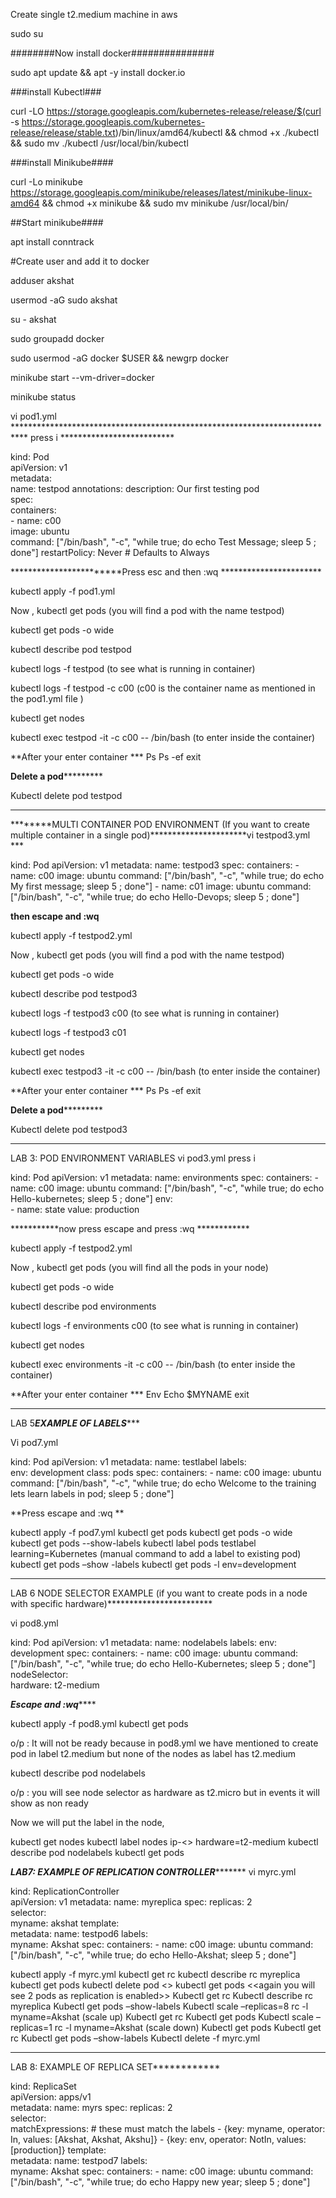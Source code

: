 
Create single t2.medium machine in aws

sudo su

########Now install docker###############

sudo apt update && apt -y install docker.io

###install Kubectl###

curl -LO https://storage.googleapis.com/kubernetes-release/release/$(curl -s https://storage.googleapis.com/kubernetes-release/release/stable.txt)/bin/linux/amd64/kubectl && chmod +x ./kubectl && sudo mv ./kubectl /usr/local/bin/kubectl

###install Minikube####

curl -Lo minikube https://storage.googleapis.com/minikube/releases/latest/minikube-linux-amd64 && chmod +x minikube && sudo mv minikube /usr/local/bin/

##Start minikube####

apt install conntrack

#Create user and add it to docker

adduser akshat




usermod -aG sudo akshat

su - akshat

sudo groupadd docker

sudo usermod -aG docker $USER && newgrp docker

minikube start --vm-driver=docker

minikube status

vi pod1.yml *************************************************************************** press i **************************

kind: Pod                              
apiVersion: v1                     
metadata:                           
  name: testpod
  annotations:
   description: Our first testing pod                  
spec:                                    
  containers:                      
    - name: c00                     
      image: ubuntu              
      command: ["/bin/bash", "-c", "while true; do echo Test Message; sleep 5 ; done"]
  restartPolicy: Never         # Defaults to Always


************************Press esc and then :wq ***********************

kubectl apply -f pod1.yml

Now ,
kubectl get pods
(you will find a pod with the name testpod)

kubectl get pods -o wide

kubectl describe pod testpod

kubectl logs -f testpod     (to see what is running in container)

kubectl logs -f testpod -c c00  (c00 is the container name as mentioned in the pod1.yml file )

kubectl get nodes

kubectl exec testpod -it -c c00 -- /bin/bash   (to enter inside the container) 

**After your enter container ***
Ps
Ps -ef
exit


****Delete a pod*************

Kubectl delete pod testpod

************************************************************************************************************************************






********MULTI CONTAINER POD ENVIRONMENT  (If you want to create multiple container in a single pod)**********************vi testpod3.yml ***

kind: Pod
apiVersion: v1
metadata:
  name: testpod3
spec:
  containers:
    - name: c00
      image: ubuntu
      command: ["/bin/bash", "-c", "while true; do echo My first message; sleep 5 ; done"]
    - name: c01
      image: ubuntu
      command: ["/bin/bash", "-c", "while true; do echo Hello-Devops; sleep 5 ; done"]


**then escape and :wq**
 


kubectl apply -f testpod2.yml

Now ,
kubectl get pods
(you will find a pod with the name testpod)

kubectl get pods -o wide

kubectl describe pod testpod3

kubectl logs -f testpod3 c00   (to see what is running in container)

kubectl logs -f testpod3 c01


kubectl get nodes

kubectl exec testpod3 -it -c c00 -- /bin/bash   (to enter inside the container) 

**After your enter container ***
Ps
Ps -ef
exit


****Delete a pod*************

Kubectl delete pod testpod3


********************************************************
LAB 3: POD ENVIRONMENT  VARIABLES
vi pod3.yml
press i

kind: Pod
apiVersion: v1
metadata:
  name: environments
spec:
  containers:
    - name: c00
      image: ubuntu
      command: ["/bin/bash", "-c", "while true; do echo Hello-kubernetes; sleep 5 ; done"]
      env:                        
       - name: state
         value: production

***********now press escape and press :wq ************

kubectl apply -f testpod2.yml


Now ,
kubectl get pods
(you will find all the pods in your node)

kubectl get pods -o wide

kubectl describe pod environments

kubectl logs -f environments c00   (to see what is running in container)



kubectl get nodes

kubectl exec environments -it -c c00 -- /bin/bash   (to enter inside the container) 

**After your enter container ***
Env
Echo $MYNAME
exit



************************************************************************************************************************************

LAB 5*******EXAMPLE OF LABELS**********

Vi pod7.yml

kind: Pod
apiVersion: v1
metadata:
  name: testlabel
  labels:                                                   
    env: development
    class: pods
spec:
    containers:
       - name: c00
         image: ubuntu
         command: ["/bin/bash", "-c", "while true; do echo Welcome to the training lets learn labels in pod; sleep 5 ; done"]

**Press escape and :wq **



kubectl apply -f pod7.yml
kubectl get pods
kubectl get pods -o wide
kubectl get pods --show-labels
kubectl label pods testlabel learning=Kubernetes (manual command to add a label to existing pod)
kubectl get pods –show -labels
kubectl get pods -l env=development 




***************************************************************************
LAB 6 NODE SELECTOR EXAMPLE (if you want to create pods in a node with specific hardware)************************

vi pod8.yml

kind: Pod
apiVersion: v1
metadata:
  name: nodelabels
  labels:
    env: development
spec:
    containers:
       - name: c00
         image: ubuntu
         command: ["/bin/bash", "-c", "while true; do echo Hello-Kubernetes; sleep 5 ; done"]
    nodeSelector:                                         
       hardware: t2-medium

*************Escape and :wq*****************

kubectl apply -f pod8.yml
kubectl get pods

o/p : It will not be ready because in pod8.yml we have mentioned to create pod in label t2.medium but none of the  nodes as label has t2.medium

kubectl describe pod nodelabels

o/p : you will see node selector as hardware as t2.micro but in events it will show as non ready

Now we will put the label in the node,

kubectl get nodes
kubectl label nodes ip-<<name of the node>> hardware=t2-medium
kubectl describe pod nodelabels
kubectl get pods 



*******LAB7:  EXAMPLE OF REPLICATION CONTROLLER**************
vi myrc.yml

kind: ReplicationController               
apiVersion: v1
metadata:
  name: myreplica
spec:
  replicas: 2            
  selector:        
    myname: akshat
  template:                
    metadata:
      name: testpod6
      labels:            
        myname: Akshat
    spec:
     containers:
       - name: c00
         image: ubuntu
         command: ["/bin/bash", "-c", "while true; do echo Hello-Akshat; sleep 5 ; done"]



kubectl apply -f myrc.yml
kubectl get rc
kubectl describe rc myreplica
kubectl get pods
kubectl delete pod <<pod name>>
kubectl get pods 
<<again you will see 2 pods as replication is enabled>>
Kubectl get rc
Kubectl describe rc myreplica
Kubectl get pods –show-labels
Kubectl scale –replicas=8 rc -l myname=Akshat (scale up)
Kubectl get rc
Kubectl get pods
Kubectl scale –replicas=1 rc -l myname=Akshat (scale down)
Kubectl get pods
Kubectl get rc
Kubectl get pods –show-labels
Kubectl delete -f myrc.yml
 


****************************************************************************************************************
LAB 8: EXAMPLE OF REPLICA SET************


kind: ReplicaSet                                    
apiVersion: apps/v1                            
metadata:
  name: myrs
spec:
  replicas: 2  
  selector:                  
    matchExpressions:                             # these must match the labels
      - {key: myname, operator: In, values: [Akshat, Akshat, Akshu]}
      - {key: env, operator: NotIn, values: [production]}
  template:      
    metadata:
      name: testpod7
      labels:              
        myname: Akshat
    spec:
     containers:
       - name: c00
         image: ubuntu
         command: ["/bin/bash", "-c", "while true; do echo Happy new year; sleep 5 ; done"]
